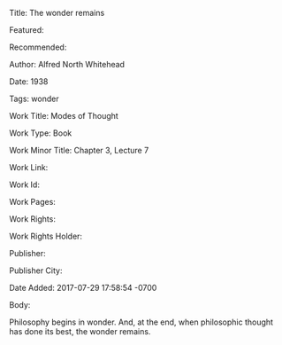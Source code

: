 Title: The wonder remains

Featured: 

Recommended: 

Author: Alfred North Whitehead

Date: 1938

Tags: wonder

Work Title: Modes of Thought

Work Type: Book

Work Minor Title:  Chapter 3, Lecture 7

Work Link: 

Work Id:  

Work Pages:  

Work Rights:  

Work Rights Holder:  

Publisher:  

Publisher City:  

Date Added: 2017-07-29 17:58:54 -0700

Body:

Philosophy begins in wonder. And, at the end, when philosophic thought has done its best, the wonder remains. 


